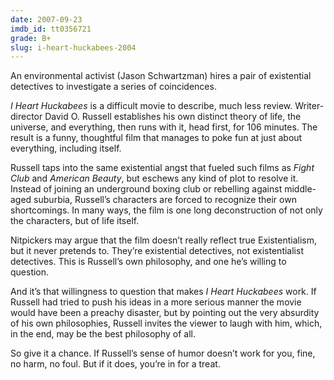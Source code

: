 ```yaml
---
date: 2007-09-23
imdb_id: tt0356721
grade: B+
slug: i-heart-huckabees-2004
---
```


An environmental activist (Jason Schwartzman) hires a pair of existential detectives to investigate a series of coincidences.

_I Heart Huckabees_ is a difficult movie to describe, much less review. Writer-director David O. Russell establishes his own distinct theory of life, the universe, and everything, then runs with it, head first, for 106 minutes. The result is a funny, thoughtful film that manages to poke fun at just about everything, including itself.

Russell taps into the same existential angst that fueled such films as <span data-imdb-id="tt0137523">_Fight Club_</span> and <span data-imdb-id="tt0169547">_American Beauty_</span>, but eschews any kind of plot to resolve it. Instead of joining an underground boxing club or rebelling against middle-aged suburbia, Russell’s characters are forced to recognize their own shortcomings. In many ways, the film is one long deconstruction of not only the characters, but of life itself.

Nitpickers may argue that the film doesn’t really reflect true Existentialism, but it never pretends to. They’re existential detectives, not existentialist detectives. This is Russell’s own philosophy, and one he’s willing to question.

And it’s that willingness to question that makes _I Heart Huckabees_ work. If Russell had tried to push his ideas in a more serious manner the movie would have been a preachy disaster, but by pointing out the very absurdity of his own philosophies, Russell invites the viewer to laugh with him, which, in the end, may be the best philosophy of all.

So give it a chance. If Russell’s sense of humor doesn’t work for you, fine, no harm, no foul. But if it does, you’re in for a treat.
